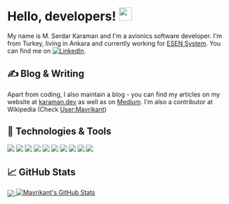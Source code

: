 # Hello, developers! <img src="https://raw.githubusercontent.com/MartinHeinz/MartinHeinz/master/wave.gif" height="30px">

My name is M. Serdar Karaman and I'm a avionics software developer. I'm from Turkey, living in Ankara and currently working for [ESEN System](https://esensi.com.tr/). You can find me on [![LinkedIn][3.2]][2].

## &#x270d; Blog & Writing

Apart from coding, I also maintain a blog - you can find my articles on my website at [karaman.dev](https://karaman.dev/) as well as on [Medium](https://medium.com/@m.serdar.karaman). I'm also a contributor at Wikipedia (Check [User:Mavrikant](https://en.wikipedia.org/wiki/User:Mavrikant))

## 🔧 Technologies & Tools
![](https://img.shields.io/youtube/channel/subscribers/UCIlBH9QynIkHxX8uiY0UEMQ?style=social)
![](https://img.shields.io/badge/OS-Linux-informational?style=flat&logo=linux&logoColor=white&color=2bbc8a)
![](https://img.shields.io/badge/Editor-IntelliJ_IDEA-informational?style=flat&logo=intellij-idea&logoColor=white&color=2bbc8a)
![](https://img.shields.io/badge/Code-C-informational?style=flat&logo=c&logoColor=white&color=2bbc8a)
![](https://img.shields.io/badge/Code-Cpp-informational?style=flat&logo=cpp&logoColor=white&color=2bbc8a)
![](https://img.shields.io/badge/Code-Python-informational?style=flat&logo=python&logoColor=white&color=2bbc8a)
![](https://img.shields.io/badge/Shell-Bash-informational?style=flat&logo=gnu-bash&logoColor=white&color=2bbc8a)
![](https://img.shields.io/badge/Tools-Docker-informational?style=flat&logo=docker&logoColor=white&color=2bbc8a)
![](https://img.shields.io/badge/Tools-Kubernetes-informational?style=flat&logo=kubernetes&logoColor=white&color=2bbc8a)
![](https://img.shields.io/badge/Cloud-Digital_Ocean-informational?style=flat&logo=digitalocean&logoColor=white&color=2bbc8a)

## &#x1f4c8; GitHub Stats

<a href="https://github.com/Mavrikant/Mavrikant">
  <img align="center" src="https://github-readme-stats.vercel.app/api/top-langs/?username=Mavrikant&hide=javascript&title_color=ffffff&text_color=c9cacc&icon_color=2bbc8a&bg_color=1d1f21&langs_count=4" />
</a>
<a href="https://github.com/Mavrikant/Mavrikant">
  <img align="top" src="https://github-readme-stats.vercel.app/api?username=Mavrikant&show_icons=true&line_height=27&count_private=true&title_color=ffffff&text_color=c9cacc&icon_color=2bbc8a&bg_color=1d1f21" alt="Mavrikant's GitHub Stats" />
</a>

<!-- links to social media icons -->

<!-- icons with padding -->

[1.1]: http://i.imgur.com/tXSoThF.png (twitter icon with padding)
[2.1]: http://i.imgur.com/0o48UoR.png (github icon with padding)

<!-- icons without padding -->

[1.2]: http://i.imgur.com/wWzX9uB.png (twitter icon without padding)
[2.2]: http://i.imgur.com/9I6NRUm.png (github icon without padding)
[3.2]: https://raw.githubusercontent.com/MartinHeinz/MartinHeinz/master/linkedin-3-16.png (LinkedIn icon without padding)


[1]: https://github.com/Mavrikant
[2]: https://www.linkedin.com/in/mserdarkaraman/
[3]: https://www.youtube.com/channel/UCIlBH9QynIkHxX8uiY0UEMQ

<!-- Resources -->
<!-- Icons: https://simpleicons.org/ -->
<!-- GitHub Stats: https://github.com/anuraghazra/github-readme-stats -->
<!-- Emojis: https://emojipedia.org/emoji/ -->
<!-- HTML Emojis: https://www.fileformat.info/index.htm -->
<!-- Shields: https://shields.io/ -->
<!-- Awesome GitHub Profile README: https://github.com/abhisheknaiidu/awesome-github-profile-readme -->
